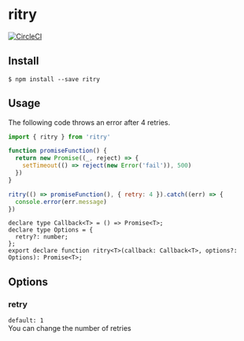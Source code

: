 # ritry
[![CircleCI](https://circleci.com/gh/highhi/ritry.svg?style=svg)](https://circleci.com/gh/highhi/ritry)

## Install
```
$ npm install --save ritry
```

## Usage
The following code throws an error after 4 retries.

``` javascript
import { ritry } from 'ritry'

function promiseFunction() {
  return new Promise((_, reject) => {
    setTimeout(() => reject(new Error('fail')), 500)
  })
}

ritry(() => promiseFunction(), { retry: 4 }).catch((err) => {
  console.error(err.message)
})
```
```
declare type Callback<T> = () => Promise<T>;
declare type Options = {
  retry?: number;
};
export declare function ritry<T>(callback: Callback<T>, options?: Options): Promise<T>;
```


## Options
### retry
`default: 1`  
You can change the number of retries
